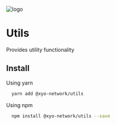 
[logo]: https://www.xy.company/img/home/logo_xy.png

![logo]

# Utils

Provides utility functionality

## Install

Using yarn

```sh
  yarn add @xyo-network/utils
```

Using npm

```sh
  npm install @xyo-network/utils --save
```
